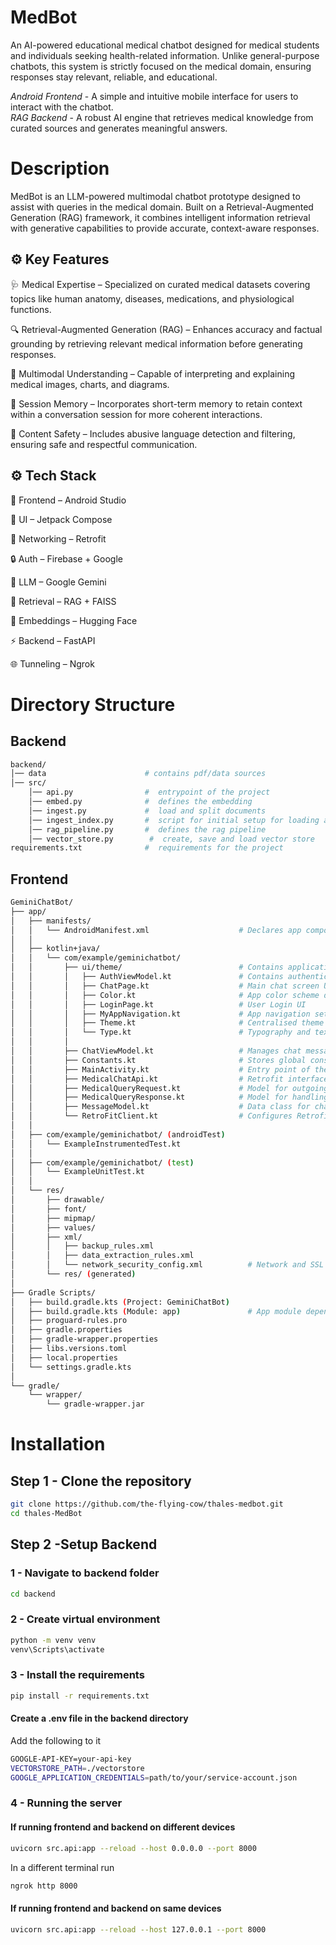 # MedBot
An AI-powered educational medical chatbot designed for medical students and individuals seeking health-related information. Unlike general-purpose chatbots, this system is strictly focused on the medical domain, ensuring responses stay relevant, reliable, and educational.  

*Android Frontend* - A simple and intuitive mobile interface for users to interact with the chatbot.<br>
*RAG Backend* - A robust AI engine that retrieves medical knowledge from curated sources and generates meaningful answers.  

# Description
MedBot is an LLM-powered multimodal chatbot prototype designed to assist with queries in the medical domain. Built on a Retrieval-Augmented Generation (RAG) framework, it combines intelligent information retrieval with generative capabilities to provide accurate, context-aware responses.

## ⚙️ Key Features
🩺 Medical Expertise – Specialized on curated medical datasets covering topics like human anatomy, diseases, medications, and physiological functions.

🔍 Retrieval-Augmented Generation (RAG) – Enhances accuracy and factual grounding by retrieving relevant medical information before generating responses.

🧩 Multimodal Understanding – Capable of interpreting and explaining medical images, charts, and diagrams.

🧠 Session Memory – Incorporates short-term memory to retain context within a conversation session for more coherent interactions.

🚫 Content Safety – Includes abusive language detection and filtering, ensuring safe and respectful communication.

## ⚙️ Tech Stack
📱 Frontend – Android Studio

🎨 UI – Jetpack Compose

🔗 Networking – Retrofit

🔒 Auth – Firebase + Google

🤖 LLM – Google Gemini

🧭 Retrieval – RAG + FAISS

🔡 Embeddings – Hugging Face

⚡ Backend – FastAPI

🌐 Tunneling – Ngrok

# Directory Structure
## Backend
```bash
backend/
│── data                      # contains pdf/data sources
│── src/
    │── api.py                #  entrypoint of the project
    │── embed.py              #  defines the embedding
    │── ingest.py             #  load and split documents
    │── ingest_index.py       #  script for initial setup for loading and storing
    │── rag_pipeline.py       #  defines the rag pipeline
    │── vector_store.py        #  create, save and load vector store
requirements.txt              #  requirements for the project
```
## Frontend    
```bash
GeminiChatBot/
├── app/
│   ├── manifests/
│   │   └── AndroidManifest.xml                    # Declares app components and permissions
│   │
│   ├── kotlin+java/
│   │   └── com/example/geminichatbot/
│   │       ├── ui/theme/                          # Contains application interfaces and different screens
│   │       │   ├── AuthViewModel.kt               # Contains authentication logic and state
│   │       │   ├── ChatPage.kt					   # Main chat screen UI
│   │       │   ├── Color.kt					   # App color scheme definition
│   │       │   ├── LoginPage.kt				   # User Login UI
│   │       │   ├── MyAppNavigation.kt		       # App navigation setup
│   │       │   ├── Theme.kt				       # Centralised theme management 
│   │       │   └── Type.kt				           # Typography and text styles
│   │       │
│   │       ├── ChatViewModel.kt                   # Manages chat messages and API calls
│   │       ├── Constants.kt					   # Stores global constants like API key and URL
│   │       ├── MainActivity.kt					   # Entry point of the app 
│   │       ├── MedicalChatApi.kt				   # Retrofit interface 
│   │       ├── MedicalQueryRequest.kt			   # Model for outgoing queries
│   │       ├── MedicalQueryResponse.kt			   # Model for handling API responses
│   │       ├── MessageModel.kt					   # Data class for chat messages
│   │       └── RetroFitClient.kt				   # Configures Retrofit client and base URL
│   │
│   ├── com/example/geminichatbot/ (androidTest)
│   │   └── ExampleInstrumentedTest.kt
│   │
│   ├── com/example/geminichatbot/ (test)
│   │   └── ExampleUnitTest.kt
│   │
│   └── res/
│       ├── drawable/
│       ├── font/
│       ├── mipmap/
│       ├── values/
│       ├── xml/
│       │   ├── backup_rules.xml
│       │   ├── data_extraction_rules.xml
│       │   └── network_security_config.xml		     # Network and SSL configuration
│       └── res/ (generated)
│
├── Gradle Scripts/
│   ├── build.gradle.kts (Project: GeminiChatBot)
│   ├── build.gradle.kts (Module: app)	             # App module dependencies and plugins
│   ├── proguard-rules.pro
│   ├── gradle.properties
│   ├── gradle-wrapper.properties
│   ├── libs.versions.toml
│   ├── local.properties
│   └── settings.gradle.kts
│
└── gradle/
    └── wrapper/
        └── gradle-wrapper.jar
```
# Installation

## Step 1 - Clone the repository
```bash
git clone https://github.com/the-flying-cow/thales-medbot.git
cd thales-MedBot
```
## Step 2 -Setup Backend
### 1 - Navigate to backend folder
```bash
cd backend
```
### 2 - Create virtual environment
```bash
python -m venv venv
venv\Scripts\activate
```
### 3 - Install the requirements
```bash
pip install -r requirements.txt
```
#### Create a .env file in the backend directory
Add the following to it
```bash
GOOGLE-API-KEY=your-api-key
VECTORSTORE_PATH=./vectorstore
GOOGLE_APPLICATION_CREDENTIALS=path/to/your/service-account.json
```
### 4 - Running the server
#### If running frontend and backend on different devices
```bash
uvicorn src.api:app --reload --host 0.0.0.0 --port 8000
```
In a different terminal run
```bash
ngrok http 8000
```
#### If running frontend and backend on same devices
```bash
uvicorn src.api:app --reload --host 127.0.0.1 --port 8000
```

